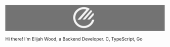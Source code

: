 ![TheElijahWoodGif](ItsElijahWood.png)

Hi there! I'm Elijah Wood, a Backend Developer. C, TypeScript, Go
